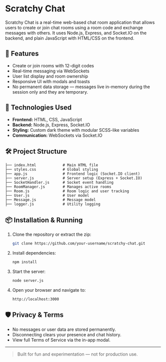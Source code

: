 # Scratchy Chat

Scratchy Chat is a real-time web-based chat room application that allows users to create or join chat rooms using a room code and exchange messages with others. It uses Node.js, Express, and Socket.IO on the backend, and plain JavaScript with HTML/CSS on the frontend.

## 🚀 Features

- Create or join rooms with 12-digit codes
- Real-time messaging via WebSockets
- User list display and room ownership
- Responsive UI with modals and toasts
- No permanent data storage — messages live in-memory during the session only and they are temporary.

## 🧩 Technologies Used

- **Frontend:** HTML, CSS, JavaScript
- **Backend:** Node.js, Express, Socket.IO
- **Styling:** Custom dark theme with modular SCSS-like variables
- **Communication:** WebSockets via Socket.IO

## 🛠 Project Structure

```
├── index.html            # Main HTML file
├── styles.css            # Global styling
├── app.js                # Frontend logic (Socket.IO client)
├── server.js             # Server setup (Express + Socket.IO)
├── SocketHandler.js      # Socket event handling
├── RoomManager.js        # Manages active rooms
├── Room.js               # Room logic and user tracking
├── User.js               # User model
├── Message.js            # Message model
├── logger.js             # Utility logging
```

## 📦 Installation & Running

1. Clone the repository or extract the zip:
    ```bash
    git clone https://github.com/your-username/scratchy-chat.git
    ```

2. Install dependencies:
    ```bash
    npm install
    ```

3. Start the server:
    ```bash
    node server.js
    ```

4. Open your browser and navigate to:
    ```
    http://localhost:3000
    ```

## 🛡 Privacy & Terms

- No messages or user data are stored permanently.
- Disconnecting clears your presence and chat history.
- View full Terms of Service via the in-app modal.

---

> Built for fun and experimentation — not for production use.
